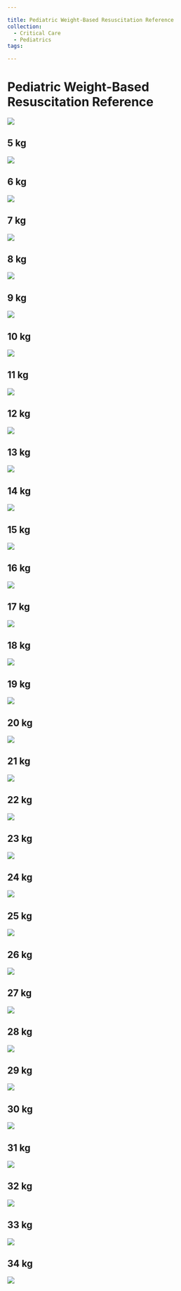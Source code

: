 ```yaml
---

title: Pediatric Weight-Based Resuscitation Reference
collection:
  - Critical Care
  - Pediatrics
tags:

---
```


# Pediatric Weight-Based Resuscitation Reference

![](https://d2p53dh3qxfm0x.cloudfront.net/uploads/img/1jx/5/m/db62b567-bfe9-5243-8cb3-f4162fa6f358/640.png)

## 5 kg

![](https://d2p53dh3qxfm0x.cloudfront.net/uploads/img/1jx/5/m/e9dcd990-eb8c-5a66-b865-eaac8ff72cbd/640.png)

## 6 kg

![](https://d2p53dh3qxfm0x.cloudfront.net/uploads/img/1jx/5/m/16409aab-5992-5f86-92cd-4e4eed72b2bb/640.png)

## 7 kg

![](https://d2p53dh3qxfm0x.cloudfront.net/uploads/img/1jx/5/m/6986169d-8c40-5497-956b-a64a1a96b0f0/640.png)

## 8 kg

![](https://d2p53dh3qxfm0x.cloudfront.net/uploads/img/1jx/5/m/c283f1a5-cde7-5cd7-bcfa-b02dadcebd16/640.png)

## 9 kg

![](https://d2p53dh3qxfm0x.cloudfront.net/uploads/img/1jx/5/m/b4a7dc68-4804-56dc-82bc-5ac33f1ecdb3/640.png)

## 10 kg

![](https://d2p53dh3qxfm0x.cloudfront.net/uploads/img/1jx/5/m/dd9f2ae3-3380-529e-b9ba-123f4a71e47f/640.png)

## 11 kg

![](https://d2p53dh3qxfm0x.cloudfront.net/uploads/img/1jx/5/m/9007ab75-ca52-5f4b-8a6c-01caeaba361e/640.png)

## 12 kg

![](https://d2p53dh3qxfm0x.cloudfront.net/uploads/img/1jx/5/m/b2f02c11-ccea-56fb-a824-9122a2a90641/640.png)

## 13 kg

![](https://d2p53dh3qxfm0x.cloudfront.net/uploads/img/1jx/5/m/18c28965-4412-51d7-8977-9bb12cd98031/640.png)

## 14 kg

![](https://d2p53dh3qxfm0x.cloudfront.net/uploads/img/1jx/5/m/3293c331-3a53-5d0a-ad60-bd4ca791f754/640.png)

## 15 kg

![](https://d2p53dh3qxfm0x.cloudfront.net/uploads/img/1jx/5/m/b837fd40-a37b-58b1-a1f5-5df2f40ad1a2/640.png)

## 16 kg

![](https://d2p53dh3qxfm0x.cloudfront.net/uploads/img/1jx/5/m/86f34011-2da3-5aca-a99d-f3dde60f88e3/640.png)

## 17 kg

![](https://d2p53dh3qxfm0x.cloudfront.net/uploads/img/1jx/5/m/6736a46e-eb78-5974-a3ee-97cc015a8240/640.png)

## 18 kg

![](https://d2p53dh3qxfm0x.cloudfront.net/uploads/img/1jx/5/m/789b7885-93b3-594d-8d2e-05a45f0fc3f1/640.png)

## 19 kg

![](https://d2p53dh3qxfm0x.cloudfront.net/uploads/img/1jx/5/m/f2fa77bc-337c-513b-8cbf-8ce834e753c2/640.png)

## 20 kg

![](https://d2p53dh3qxfm0x.cloudfront.net/uploads/img/1jx/5/m/cbe4a139-299b-53eb-a462-8fd82f0740bd/640.png)

## 21 kg

![](https://d2p53dh3qxfm0x.cloudfront.net/uploads/img/1jx/5/m/6a924a74-0c1d-502f-a46f-358595285b60/640.png)

## 22 kg

![](https://d2p53dh3qxfm0x.cloudfront.net/uploads/img/1jx/5/m/9b76be1d-0ed2-5333-8e82-365bbe71020e/640.png)

## 23 kg

![](https://d2p53dh3qxfm0x.cloudfront.net/uploads/img/1jx/5/m/bccc18be-6e74-56c8-a337-4b1cf48e69be/640.png)

## 24 kg

![](https://d2p53dh3qxfm0x.cloudfront.net/uploads/img/1jx/5/m/425dac24-b6e6-59d6-917c-16d1b60fc797/640.png)

## 25 kg

![](https://d2p53dh3qxfm0x.cloudfront.net/uploads/img/1jx/5/m/962b6f05-1194-5af0-86d2-d271bf16246c/640.png)

## 26 kg

![](https://d2p53dh3qxfm0x.cloudfront.net/uploads/img/1jx/5/m/111f3c26-98c3-5251-a29d-12879a8586e8/640.png)

## 27 kg

![](https://d2p53dh3qxfm0x.cloudfront.net/uploads/img/1jx/5/m/06e25474-b49b-5ca1-8be6-02351d572839/640.png)

## 28 kg

![](https://d2p53dh3qxfm0x.cloudfront.net/uploads/img/1jx/5/m/21c67a77-3bbe-5094-8942-5a492bd91349/640.png)

## 29 kg

![](https://d2p53dh3qxfm0x.cloudfront.net/uploads/img/1jx/5/m/b5ebda89-01c8-5e5f-87a8-0b4349987d8e/640.png)

## 30 kg

![](https://d2p53dh3qxfm0x.cloudfront.net/uploads/img/1jx/5/m/dad96e22-2392-5310-a81c-cd4993bc9661/640.png)

## 31 kg

![](https://d2p53dh3qxfm0x.cloudfront.net/uploads/img/1jx/5/m/9d1db4c0-70be-508e-a3eb-8290689972ea/640.png)

## 32 kg

![](https://d2p53dh3qxfm0x.cloudfront.net/uploads/img/1jx/5/m/2a14666e-156e-583e-9fa7-b6476953ec27/640.png)

## 33 kg

![](https://d2p53dh3qxfm0x.cloudfront.net/uploads/img/1jx/5/m/6f42d4ab-fb98-520d-9c98-e39d4888c5b6/640.png)

## 34 kg

![](https://d2p53dh3qxfm0x.cloudfront.net/uploads/img/1jx/5/m/b82c2d31-15be-5161-b6d8-553e0b9c3157/640.png)
